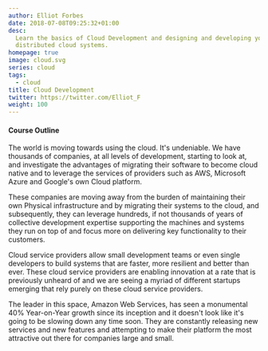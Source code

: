 ```yaml
---
author: Elliot Forbes
date: 2018-07-08T09:25:32+01:00
desc:
  Learn the basics of Cloud Development and designing and developing your own
  distributed cloud systems.
homepage: true
image: cloud.svg
series: cloud
tags:
  - cloud
title: Cloud Development
twitter: https://twitter.com/Elliot_F
weight: 100
---
```


#### Course Outline

The world is moving towards using the cloud. It's undeniable. We have thousands
of companies, at all levels of development, starting to look at, and investigate
the advantages of migrating their software to become cloud native and to
leverage the services of providers such as AWS, Microsoft Azure and Google's own
Cloud platform.

These companies are moving away from the burden of maintaining their own
Physical infrastructure and by migrating their systems to the cloud, and
subsequently, they can leverage hundreds, if not thousands of years of
collective development expertise supporting the machines and systems they run on
top of and focus more on delivering key functionality to their customers.

Cloud service providers allow small development teams or even single developers
to build systems that are faster, more resilient and better than ever. These
cloud service providers are enabling innovation at a rate that is previously
unheard of and we are seeing a myriad of different startups emerging that rely
purely on these cloud service providers.

The leader in this space, Amazon Web Services, has seen a monumental 40%
Year-on-Year growth since its inception and it doesn't look like it's going to
be slowing down any time soon. They are constantly releasing new services and
new features and attempting to make their platform the most attractive out there
for companies large and small.

